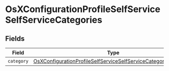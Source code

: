 # OsXConfigurationProfileSelfServiceSelfServiceCategories


## Fields

| Field                                                                                                                                                     | Type                                                                                                                                                      | Required                                                                                                                                                  | Description                                                                                                                                               |
| --------------------------------------------------------------------------------------------------------------------------------------------------------- | --------------------------------------------------------------------------------------------------------------------------------------------------------- | --------------------------------------------------------------------------------------------------------------------------------------------------------- | --------------------------------------------------------------------------------------------------------------------------------------------------------- |
| `category`                                                                                                                                                | [OsXConfigurationProfileSelfServiceSelfServiceCategoriesCategory](../../models/shared/osxconfigurationprofileselfserviceselfservicecategoriescategory.md) | :heavy_minus_sign:                                                                                                                                        | N/A                                                                                                                                                       |